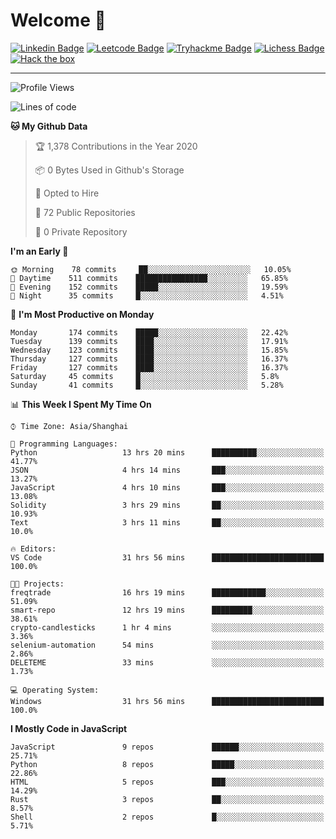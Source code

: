 # Welcome 👋

[![Linkedin Badge](https://img.shields.io/badge/-PedroTorres-blue?style=flat-square&logo=Linkedin&logoColor=white&link=https://www.linkedin.com/in/PedroTorres/)](https://www.linkedin.com/in/pedro-torres-cruz/)
[![Leetcode Badge](https://img.shields.io/badge/profile-leetcode-green)](https://leetcode.com/corfucinas/)
[![Tryhackme Badge](https://img.shields.io/badge/profile-tryhackme-blue)](https://tryhackme.com/p/Corfucinas/)
[![Lichess Badge](https://img.shields.io/badge/challenge_me-lichess-yellow)](https://lichess.org/@/Corfucinas)
[![Hack the box](https://img.shields.io/badge/hack_the_box-profile-red)](https://www.hackthebox.eu/profile/375826)

---

<!--START_SECTION:waka-->
![Profile Views](http://img.shields.io/badge/Profile%20Views-0-blue)

![Lines of code](https://img.shields.io/badge/From%20Hello%20World%20I%27ve%20Written-8.1%20million%20lines%20of%20code-blue)

**🐱 My Github Data** 

> 🏆 1,378 Contributions in the Year 2020
 > 
> 📦 0 Bytes Used in Github's Storage 
 > 
> 💼 Opted to Hire
 > 
> 📜 72 Public Repositories
 > 
> 🔑 0 Private Repository 
 > 
**I'm an Early 🐤** 

```text
🌞 Morning    78 commits     ██░░░░░░░░░░░░░░░░░░░░░░░   10.05% 
🌆 Daytime    511 commits    ████████████████░░░░░░░░░   65.85% 
🌃 Evening    152 commits    █████░░░░░░░░░░░░░░░░░░░░   19.59% 
🌙 Night      35 commits     █░░░░░░░░░░░░░░░░░░░░░░░░   4.51%

```
📅 **I'm Most Productive on Monday** 

```text
Monday       174 commits    █████░░░░░░░░░░░░░░░░░░░░   22.42% 
Tuesday      139 commits    ████░░░░░░░░░░░░░░░░░░░░░   17.91% 
Wednesday    123 commits    ████░░░░░░░░░░░░░░░░░░░░░   15.85% 
Thursday     127 commits    ████░░░░░░░░░░░░░░░░░░░░░   16.37% 
Friday       127 commits    ████░░░░░░░░░░░░░░░░░░░░░   16.37% 
Saturday     45 commits     █░░░░░░░░░░░░░░░░░░░░░░░░   5.8% 
Sunday       41 commits     █░░░░░░░░░░░░░░░░░░░░░░░░   5.28%

```


📊 **This Week I Spent My Time On** 

```text
⌚︎ Time Zone: Asia/Shanghai

💬 Programming Languages: 
Python                   13 hrs 20 mins      ██████████░░░░░░░░░░░░░░░   41.77% 
JSON                     4 hrs 14 mins       ███░░░░░░░░░░░░░░░░░░░░░░   13.27% 
JavaScript               4 hrs 10 mins       ███░░░░░░░░░░░░░░░░░░░░░░   13.08% 
Solidity                 3 hrs 29 mins       ██░░░░░░░░░░░░░░░░░░░░░░░   10.93% 
Text                     3 hrs 11 mins       ██░░░░░░░░░░░░░░░░░░░░░░░   10.0%

🔥 Editors: 
VS Code                  31 hrs 56 mins      █████████████████████████   100.0%

🐱‍💻 Projects: 
freqtrade                16 hrs 19 mins      ████████████░░░░░░░░░░░░░   51.09% 
smart-repo               12 hrs 19 mins      █████████░░░░░░░░░░░░░░░░   38.61% 
crypto-candlesticks      1 hr 4 mins         ░░░░░░░░░░░░░░░░░░░░░░░░░   3.36% 
selenium-automation      54 mins             ░░░░░░░░░░░░░░░░░░░░░░░░░   2.86% 
DELETEME                 33 mins             ░░░░░░░░░░░░░░░░░░░░░░░░░   1.73%

💻 Operating System: 
Windows                  31 hrs 56 mins      █████████████████████████   100.0%

```

**I Mostly Code in JavaScript** 

```text
JavaScript               9 repos             ██████░░░░░░░░░░░░░░░░░░░   25.71% 
Python                   8 repos             █████░░░░░░░░░░░░░░░░░░░░   22.86% 
HTML                     5 repos             ███░░░░░░░░░░░░░░░░░░░░░░   14.29% 
Rust                     3 repos             ██░░░░░░░░░░░░░░░░░░░░░░░   8.57% 
Shell                    2 repos             █░░░░░░░░░░░░░░░░░░░░░░░░   5.71%

```



<!--END_SECTION:waka-->
